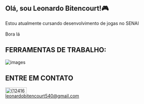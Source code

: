 ## Olá, sou Leonardo Bitencourt!🎮 <br>

Estou atualmente cursando desenvolvimento de jogas no SENAI <br> <br>
Bora lá <br>

## FERRAMENTAS DE TRABALHO:
![images](https://github.com/user-attachments/assets/db112012-e0f4-4e7d-a26b-68e92cf41958)

## ENTRE EM CONTATO
<img width="68" height="18" alt="{1241627F-9033-4987-A329-EF85F9C4F968}" src="https://github.com/user-attachments/assets/52bc8dec-8565-44fa-ad28-6f6dd5564c64" /> <br>
 leonardobitencourt540@gmail.com

